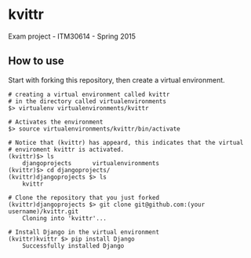 # kvittr
Exam project - ITM30614 - Spring 2015

## How to use
Start with forking this repository, then create a virtual environment.

```
# creating a virtual environment called kvittr
# in the directory called virtualenvironments
$> virtualenv virtualenvironments/kvittr

# Activates the environment
$> source virtualenvironments/kvittr/bin/activate

# Notice that (kvittr) has appeard, this indicates that the virtual
# enviroment kvittr is activated.
(kvittr)$> ls
    djangoprojects      virtualenvironments
(kvittr)$> cd djangoprojects/
(kvittr)djangoprojects $> ls
    kvittr

# Clone the repository that you just forked
(kvittr)djangoprojects $> git clone git@github.com:(your username)/kvittr.git
    Cloning into 'kvittr'...

# Install Django in the virtual environment
(kvittr)kvittr $> pip install Django
    Successfully installed Django

```